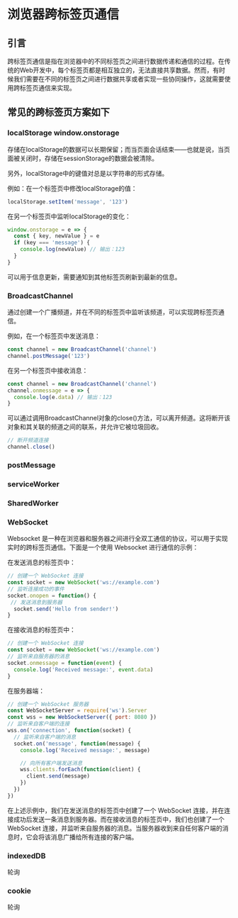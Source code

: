 # 浏览器跨标签页通信

## 引言

跨标签页通信是指在浏览器中的不同标签页之间进行数据传递和通信的过程。在传统的Web开发中，每个标签页都是相互独立的，无法直接共享数据。然而，有时候我们需要在不同的标签页之间进行数据共享或者实现一些协同操作，这就需要使用跨标签页通信来实现。

## 常见的跨标签页方案如下

### localStorage window.onstorage

存储在localStorage的数据可以长期保留；而当页面会话结束——也就是说，当页面被关闭时，存储在sessionStorage的数据会被清除。

另外，localStorage中的键值对总是以字符串的形式存储。

例如：在一个标签页中修改localStorage的值：

```js
localStorage.setItem('message', '123')
```

在另一个标签页中监听localStorage的变化：

```js
window.onstorage = e => {
  const { key, newValue } = e
  if (key === 'message') {
    console.log(newValue) // 输出：123
  }
}
```

可以用于信息更新，需要通知到其他标签页刷新到最新的信息。

### BroadcastChannel

通过创建一个广播频道，并在不同的标签页中监听该频道，可以实现跨标签页通信。

例如，在一个标签页中发送消息：

```js
const channel = new BroadcastChannel('channel')
channel.postMessage('123')
```

在另一个标签页中接收消息：

```js
const channel = new BroadcastChannel('channel')
channel.onmessage = e => {
  console.log(e.data) // 输出：123
}
```

可以通过调用BroadcastChannel对象的close()方法，可以离开频道。这将断开该对象和其关联的频道之间的联系，并允许它被垃圾回收。

```js
// 断开频道连接
channel.close()
```

### postMessage

### serviceWorker

### SharedWorker

### WebSocket

Websocket 是一种在浏览器和服务器之间进行全双工通信的协议，可以用于实现实时的跨标签页通信。下面是一个使用 Websocket 进行通信的示例：

在发送消息的标签页中：

```js
// 创建一个 WebSocket 连接
const socket = new WebSocket('ws://example.com')
// 监听连接成功的事件
socket.onopen = function() {
 // 发送消息到服务器
  socket.send('Hello from sender!')
}
```

在接收消息的标签页中：

```js
// 创建一个 WebSocket 连接
const socket = new WebSocket('ws://example.com')
// 监听来自服务器的消息
socket.onmessage = function(event) {
  console.log('Received message:', event.data)
}
```

在服务器端：

```js
// 创建一个 WebSocket 服务器
const WebSocketServer = require('ws').Server
const wss = new WebSocketServer({ port: 8080 })
// 监听来自客户端的连接
wss.on('connection', function(socket) {
  // 监听来自客户端的消息
  socket.on('message', function(message) {
    console.log('Received message:', message)

    // 向所有客户端发送消息
    wss.clients.forEach(function(client) {
      client.send(message)
    })
  })
})
```

在上述示例中，我们在发送消息的标签页中创建了一个 WebSocket 连接，并在连接成功后发送一条消息到服务器。而在接收消息的标签页中，我们也创建了一个 WebSocket 连接，并监听来自服务器的消息。当服务器收到来自任何客户端的消息时，它会将该消息广播给所有连接的客户端。

### indexedDB

轮询

### cookie

轮询
